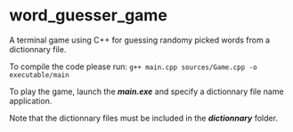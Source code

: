 # word_guesser_game
A terminal game using C++ for guessing randomy picked words from a dictionnary file.

To compile the code please run:
`g++ main.cpp sources/Game.cpp -o executable/main`

To play the game, launch the __*main.exe*__ and specify a dictionnary file name  application.

Note that the dictionnary files must be included in the __*dictionnary*__ folder.
